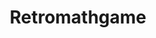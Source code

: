 ---
title: "Retromathgame"
description: "Sebuah website mini game matematika dasar"
cover: "./cover.png"
tech_stack: ["Nuxtjs", "Tailwindcss"]
create_date: "2 September 2021"
---